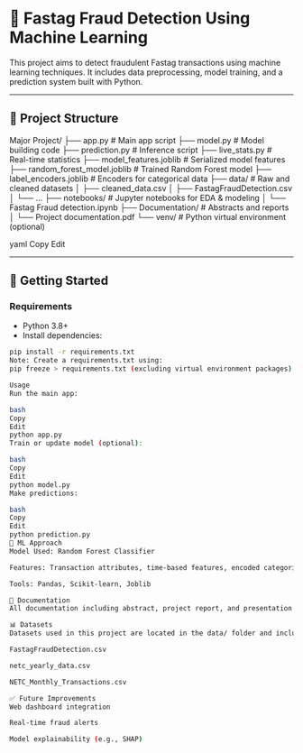 # 🚗 Fastag Fraud Detection Using Machine Learning

This project aims to detect fraudulent Fastag transactions using machine learning techniques. It includes data preprocessing, model training, and a prediction system built with Python.

---

## 📁 Project Structure

Major Project/
├── app.py # Main app script
├── model.py # Model building code
├── prediction.py # Inference script
├── live_stats.py # Real-time statistics
├── model_features.joblib # Serialized model features
├── random_forest_model.joblib # Trained Random Forest model
├── label_encoders.joblib # Encoders for categorical data
├── data/ # Raw and cleaned datasets
│ ├── cleaned_data.csv
│ ├── FastagFraudDetection.csv
│ └── ...
├── notebooks/ # Jupyter notebooks for EDA & modeling
│ └── Fastag Fraud detection.ipynb
├── Documentation/ # Abstracts and reports
│ └── Project documentation.pdf
└── venv/ # Python virtual environment (optional)

yaml
Copy
Edit

---

## 🚀 Getting Started

### Requirements

- Python 3.8+
- Install dependencies:

```bash
pip install -r requirements.txt
Note: Create a requirements.txt using:
pip freeze > requirements.txt (excluding virtual environment packages)

Usage
Run the main app:

bash
Copy
Edit
python app.py
Train or update model (optional):

bash
Copy
Edit
python model.py
Make predictions:

bash
Copy
Edit
python prediction.py
🧠 ML Approach
Model Used: Random Forest Classifier

Features: Transaction attributes, time-based features, encoded categorical variables

Tools: Pandas, Scikit-learn, Joblib

📄 Documentation
All documentation including abstract, project report, and presentation slides are available in the Documentation/ folder.

📊 Datasets
Datasets used in this project are located in the data/ folder and include:

FastagFraudDetection.csv

netc_yearly_data.csv

NETC_Monthly_Transactions.csv

✅ Future Improvements
Web dashboard integration

Real-time fraud alerts

Model explainability (e.g., SHAP)
